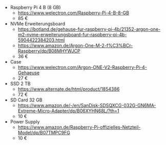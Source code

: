 * Raspberry Pi 4 B (8 GB)
	* https://www.welectron.com/Raspberry-Pi-4-B-8-GB
	* 85 €
* NVMe Erweiterungsboard
	* https://botland.de/gehause-fur-raspberry-pi-4b/21352-argon-one-m2-nvme-erweiterungsboard-fur-raspberry-pi-4b-5904422384203.html
	* https://www.amazon.de/Argon-One-M-2-f%C3%BCr-Raspberry/dp/B08MHYWJCP
	* 36 €
* Case
	* https://www.welectron.com/Argon-ONE-V2-Raspberry-Pi-4-Gehaeuse
	* 27 €
* SSD 2 TB
	* https://www.alternate.de/html/product/1854386
	* 72 €
* SD Card 32 GB
	* https://www.amazon.de/-/en/SanDisk-SDSQXCG-032G-GN6MA-Extreme-Micro-Adapter/dp/B06XYHN68L/?th=1
	* 10 €
* Power Supply
	* https://www.amazon.de/Raspberry-Pi-offizielles-Netzteil-Model/dp/B07TMPC9FG
	* 10 €